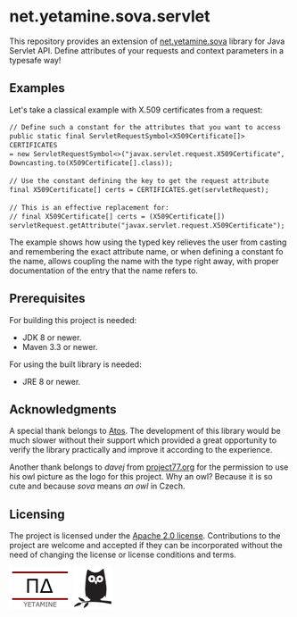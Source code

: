 # net.yetamine.sova.servlet #

This repository provides an extension of [net.yetamine.sova](http://github.com/pdolezal/net.yetamine.sova) library for Java Servlet API. Define attributes of your requests and context parameters in a typesafe way!


## Examples ##

Let's take a classical example with X.509 certificates from a request:

```{java}
// Define such a constant for the attributes that you want to access
public static final ServletRequestSymbol<X509Certificate[]> CERTIFICATES
= new ServletRequestSymbol<>("javax.servlet.request.X509Certificate", Downcasting.to(X509Certificate[].class));

// Use the constant defining the key to get the request attribute
final X509Certificate[] certs = CERTIFICATES.get(servletRequest);

// This is an effective replacement for:
// final X509Certificate[] certs = (X509Certificate[]) servletRequest.getAttribute("javax.servlet.request.X509Certificate");
```

The example shows how using the typed key relieves the user from casting and remembering the exact attribute name, or when defining a constant fo the name, allows coupling the name with the type right away, with proper documentation of the entry that the name refers to.


## Prerequisites ##

For building this project is needed:

* JDK 8 or newer.
* Maven 3.3 or newer.

For using the built library is needed:

* JRE 8 or newer.


## Acknowledgments ##

A special thank belongs to [Atos](http://atos.net/). The development of this library would be much slower without their support which provided a great opportunity to verify the library practically and improve it according to the experience.

Another thank belongs to *davej* from [project77.org](http://project77.org/) for the permission to use his owl picture as the logo for this project. Why an owl? Because it is so cute and because *sova* means *an owl* in Czech.


## Licensing ##

The project is licensed under the [Apache 2.0 license](http://www.apache.org/licenses/LICENSE-2.0). Contributions to the project are welcome and accepted if they can be incorporated without the need of changing the license or license conditions and terms.


[![Yetamine logo](https://github.com/pdolezal/net.yetamine/raw/master/about/Yetamine_small.png "Our logo")](https://github.com/pdolezal/net.yetamine/blob/master/about/Yetamine_large.png)
[![Sova logo](https://github.com/pdolezal/net.yetamine.sova/raw/8677011f54f4fcfda8be987a461f8109bfbd1308/about/sova_tiny.png "Project logo")](https://github.com/pdolezal/net.yetamine.sova/blob/8677011f54f4fcfda8be987a461f8109bfbd1308/about/sova_large.png)
